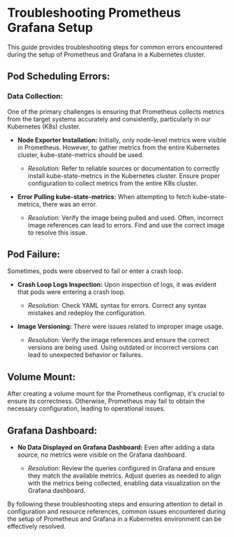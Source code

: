 # Troubleshooting Prometheus Grafana Setup

This guide provides troubleshooting steps for common errors encountered during the setup of Prometheus and Grafana in a Kubernetes cluster.

## Pod Scheduling Errors:

### Data Collection:
One of the primary challenges is ensuring that Prometheus collects metrics from the target systems accurately and consistently, particularly in our Kubernetes (K8s) cluster.

- **Node Exporter Installation:** Initially, only node-level metrics were visible in Prometheus. However, to gather metrics from the entire Kubernetes cluster, kube-state-metrics should be used.

  - *Resolution:* Refer to reliable sources or documentation to correctly install kube-state-metrics in the Kubernetes cluster. Ensure proper configuration to collect metrics from the entire K8s cluster.

- **Error Pulling kube-state-metrics:**
  When attempting to fetch kube-state-metrics, there was an error.

  - *Resolution:* Verify the image being pulled and used. Often, incorrect image references can lead to errors. Find and use the correct image to resolve this issue.

## Pod Failure:

Sometimes, pods were observed to fail or enter a crash loop.

- **Crash Loop Logs Inspection:**
  Upon inspection of logs, it was evident that pods were entering a crash loop.

  - *Resolution:* Check YAML syntax for errors. Correct any syntax mistakes and redeploy the configuration.

- **Image Versioning:**
  There were issues related to improper image usage.

  - *Resolution:* Verify the image references and ensure the correct versions are being used. Using outdated or incorrect versions can lead to unexpected behavior or failures.

## Volume Mount:

After creating a volume mount for the Prometheus configmap, it's crucial to ensure its correctness. Otherwise, Prometheus may fail to obtain the necessary configuration, leading to operational issues.

## Grafana Dashboard:

- **No Data Displayed on Grafana Dashboard:**
  Even after adding a data source, no metrics were visible on the Grafana dashboard.

  - *Resolution:* Review the queries configured in Grafana and ensure they match the available metrics. Adjust queries as needed to align with the metrics being collected, enabling data visualization on the Grafana dashboard.

By following these troubleshooting steps and ensuring attention to detail in configuration and resource references, common issues encountered during the setup of Prometheus and Grafana in a Kubernetes environment can be effectively resolved.

